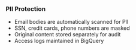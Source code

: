 ### PII Protection

- Email bodies are automatically scanned for PII
- SSN, credit cards, phone numbers are masked
- Original content stored separately for audit
- Access logs maintained in BigQuery
